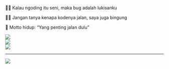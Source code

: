 👨‍🎨 Kalau ngoding itu seni, maka bug adalah lukisanku


🤷‍♂️ Jangan tanya kenapa kodenya jalan, saya juga bingung


🏃 Motto hidup: “Yang penting jalan dulu”

![](https://github-readme-stats.vercel.app/api?username=daerobbi&theme=dark&hide_border=false&include_all_commits=false&count_private=false)<br/>
![](https://nirzak-streak-stats.vercel.app/?user=daerobbi&theme=dark&hide_border=false)<br/>
![](https://github-readme-stats.vercel.app/api/top-langs/?username=daerobbi&theme=dark&hide_border=false&include_all_commits=false&count_private=false&layout=compact)

---
[![](https://visitcount.itsvg.in/api?id=daerobbi&icon=0&color=0)](https://visitcount.itsvg.in)

<!-- Proudly created with GPRM ( https://gprm.itsvg.in ) -->
